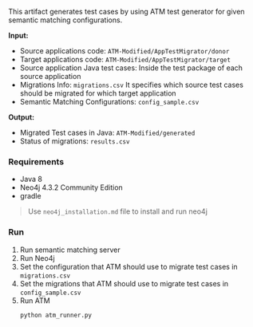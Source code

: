 This artifact generates test cases by using ATM test generator for given semantic matching configurations.

**Input:**
- Source applications code: `ATM-Modified/AppTestMigrator/donor`
- Target applications code: `ATM-Modified/AppTestMigrator/target`
- Source application Java test cases: Inside the test package of each source application
- Migrations Info: `migrations.csv` It specifies which source test cases should be migrated for which target application
- Semantic Matching Configurations: `config_sample.csv`

**Output:**
- Migrated Test cases in Java: `ATM-Modified/generated`
- Status of migrations: `results.csv`

### Requirements
- Java 8
- Neo4j 4.3.2 Community Edition
- gradle

> Use `neo4j_installation.md` file to install and run neo4j

### Run
1. Run semantic matching server
1. Run Neo4j
1. Set the configuration that ATM should use to migrate test cases in `migrations.csv`
1. Set the migrations that ATM should use to migrate test cases in `config_sample.csv`
1. Run ATM
    ```shell
    python atm_runner.py
    ```


